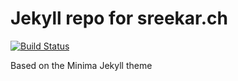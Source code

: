# Jekyll repo for sreekar.ch

[![Build Status](https://travis-ci.org/EarthBug/EarthBug.github.io.svg?branch=master)](https://travis-ci.org/EarthBug/EarthBug.github.io)

Based on the Minima Jekyll theme
